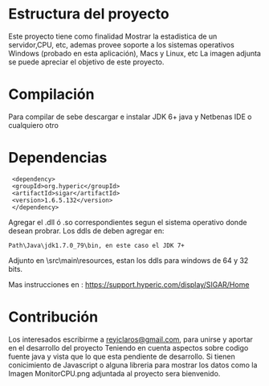 # Estructura del proyecto
  Este proyecto tiene como finalidad Mostrar la estadistica de un servidor,CPU, etc, ademas provee 
  soporte a los sistemas operativos Windows (probado en esta aplicación), Macs y Linux, etc
  La imagen adjunta se puede apreciar el objetivo de este proyecto.

# Compilación
  Para compilar de sebe descargar e instalar JDK 6+ java y Netbenas IDE o cualquiero otro

# Dependencias
     <dependency>
     <groupId>org.hyperic</groupId>
     <artifactId>sigar</artifactId>
     <version>1.6.5.132</version>
     </dependency>

   
  Agregar el .dll ó .so correspondientes segun el sistema operativo donde desean probrar.
  Los ddls de deben agregar en:

    Path\Java\jdk1.7.0_79\bin, en este caso el JDK 7+
    
   Adjunto en \src\main\resources, estan los ddls para windows de 64 y 32 bits.

  Mas instrucciones en : https://support.hyperic.com/display/SIGAR/Home

# Contribución
  Los interesados escribirme a reyiclaros@gmail.com, para unirse y aportar en el desarrollo del proyecto
  Teniendo en cuenta aspectos sobre codigo fuente java y vista que lo que esta pendiente de desarrollo.
  Si tienen conicimiento de Javascript o alguna libreria para mostrar los datos como la Imagen MonitorCPU.png
  adjuntada al proyecto sera bienvenido.
